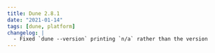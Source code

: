 ```yaml
---
title: Dune 2.8.1
date: "2021-01-14"
tags: [dune, platform]
changelog: |
  - Fixed `dune --version` printing `n/a` rather than the version
---
```

